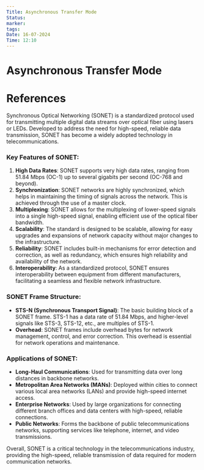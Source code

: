 ```yaml
---
Title: Asynchronous Transfer Mode
Status: 
marker: 
tags: 
Date: 16-07-2024
Time: 12:10
---
```

# Asynchronous Transfer Mode

# References
Synchronous Optical Networking (SONET) is a standardized protocol used for transmitting multiple digital data streams over optical fiber using lasers or LEDs. Developed to address the need for high-speed, reliable data transmission, SONET has become a widely adopted technology in telecommunications.

### Key Features of SONET:
1. **High Data Rates**: SONET supports very high data rates, ranging from 51.84 Mbps (OC-1) up to several gigabits per second (OC-768 and beyond).
2. **Synchronization**: SONET networks are highly synchronized, which helps in maintaining the timing of signals across the network. This is achieved through the use of a master clock.
3. **Multiplexing**: SONET allows for the multiplexing of lower-speed signals into a single high-speed signal, enabling efficient use of the optical fiber bandwidth.
4. **Scalability**: The standard is designed to be scalable, allowing for easy upgrades and expansions of network capacity without major changes to the infrastructure.
5. **Reliability**: SONET includes built-in mechanisms for error detection and correction, as well as redundancy, which ensures high reliability and availability of the network.
6. **Interoperability**: As a standardized protocol, SONET ensures interoperability between equipment from different manufacturers, facilitating a seamless and flexible network infrastructure.

### SONET Frame Structure:
- **STS-N (Synchronous Transport Signal)**: The basic building block of a SONET frame. STS-1 has a data rate of 51.84 Mbps, and higher-level signals like STS-3, STS-12, etc., are multiples of STS-1.
- **Overhead**: SONET frames include overhead bytes for network management, control, and error correction. This overhead is essential for network operations and maintenance.

### Applications of SONET:
- **Long-Haul Communications**: Used for transmitting data over long distances in backbone networks.
- **Metropolitan Area Networks (MANs)**: Deployed within cities to connect various local area networks (LANs) and provide high-speed internet access.
- **Enterprise Networks**: Used by large organizations for connecting different branch offices and data centers with high-speed, reliable connections.
- **Public Networks**: Forms the backbone of public telecommunications networks, supporting services like telephone, internet, and video transmissions.

Overall, SONET is a critical technology in the telecommunications industry, providing the high-speed, reliable transmission of data required for modern communication networks.